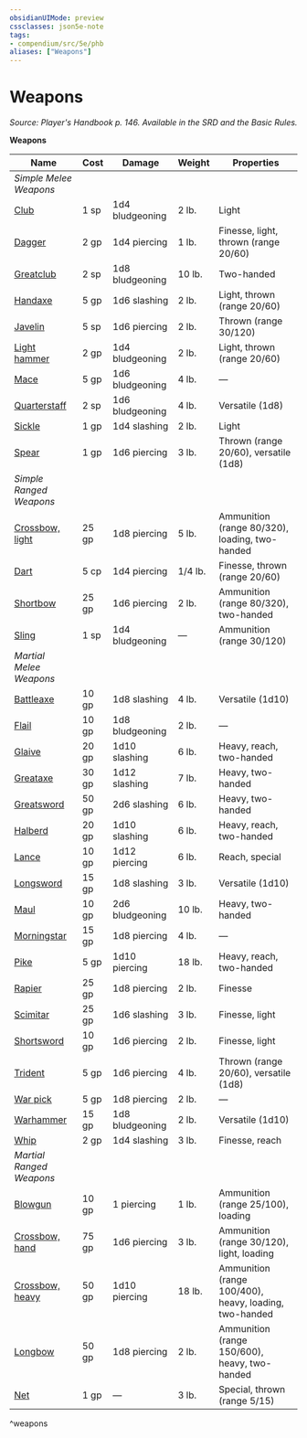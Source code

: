 ```yaml
---
obsidianUIMode: preview
cssclasses: json5e-note
tags:
- compendium/src/5e/phb
aliases: ["Weapons"]
---
```

# Weapons
*Source: Player's Handbook p. 146. Available in the SRD and the Basic Rules.* 

**Weapons**

| Name | Cost | Damage | Weight | Properties |
|------|------|--------|--------|------------|
| *Simple Melee Weapons* |  |  |  |  |
| [Club](5E2014官方资源/items/club.md) | 1 sp | 1d4 bludgeoning | 2 lb. | Light |
| [Dagger](5E2014官方资源/items/dagger.md) | 2 gp | 1d4 piercing | 1 lb. | Finesse, light, thrown (range 20/60) |
| [Greatclub](5E2014官方资源/items/greatclub.md) | 2 sp | 1d8 bludgeoning | 10 lb. | Two-handed |
| [Handaxe](5E2014官方资源/items/handaxe.md) | 5 gp | 1d6 slashing | 2 lb. | Light, thrown (range 20/60) |
| [Javelin](5E2014官方资源/items/javelin.md) | 5 sp | 1d6 piercing | 2 lb. | Thrown (range 30/120) |
| [Light hammer](5E2014官方资源/items/light-hammer.md) | 2 gp | 1d4 bludgeoning | 2 lb. | Light, thrown (range 20/60) |
| [Mace](5E2014官方资源/items/mace.md) | 5 gp | 1d6 bludgeoning | 4 lb. | — |
| [Quarterstaff](5E2014官方资源/items/quarterstaff.md) | 2 sp | 1d6 bludgeoning | 4 lb. | Versatile (1d8) |
| [Sickle](5E2014官方资源/items/sickle.md) | 1 gp | 1d4 slashing | 2 lb. | Light |
| [Spear](5E2014官方资源/items/spear.md) | 1 gp | 1d6 piercing | 3 lb. | Thrown (range 20/60), versatile (1d8) |
| *Simple Ranged Weapons* |  |  |  |  |
| [Crossbow, light](5E2014官方资源/items/light-crossbow.md) | 25 gp | 1d8 piercing | 5 lb. | Ammunition (range 80/320), loading, two-handed |
| [Dart](5E2014官方资源/items/dart.md) | 5 cp | 1d4 piercing | 1/4 lb. | Finesse, thrown (range 20/60) |
| [Shortbow](5E2014官方资源/items/shortbow.md) | 25 gp | 1d6 piercing | 2 lb. | Ammunition (range 80/320), two-handed |
| [Sling](5E2014官方资源/items/sling.md) | 1 sp | 1d4 bludgeoning | — | Ammunition (range 30/120) |
| *Martial Melee Weapons* |  |  |  |  |
| [Battleaxe](5E2014官方资源/items/battleaxe.md) | 10 gp | 1d8 slashing | 4 lb. | Versatile (1d10) |
| [Flail](5E2014官方资源/items/flail.md) | 10 gp | 1d8 bludgeoning | 2 lb. | — |
| [Glaive](5E2014官方资源/items/glaive.md) | 20 gp | 1d10 slashing | 6 lb. | Heavy, reach, two-handed |
| [Greataxe](5E2014官方资源/items/greataxe.md) | 30 gp | 1d12 slashing | 7 lb. | Heavy, two-handed |
| [Greatsword](5E2014官方资源/items/greatsword.md) | 50 gp | 2d6 slashing | 6 lb. | Heavy, two-handed |
| [Halberd](5E2014官方资源/items/halberd.md) | 20 gp | 1d10 slashing | 6 lb. | Heavy, reach, two-handed |
| [Lance](5E2014官方资源/items/lance.md) | 10 gp | 1d12 piercing | 6 lb. | Reach, special |
| [Longsword](5E2014官方资源/items/longsword.md) | 15 gp | 1d8 slashing | 3 lb. | Versatile (1d10) |
| [Maul](5E2014官方资源/items/maul.md) | 10 gp | 2d6 bludgeoning | 10 lb. | Heavy, two-handed |
| [Morningstar](5E2014官方资源/items/morningstar.md) | 15 gp | 1d8 piercing | 4 lb. | — |
| [Pike](5E2014官方资源/items/pike.md) | 5 gp | 1d10 piercing | 18 lb. | Heavy, reach, two-handed |
| [Rapier](5E2014官方资源/items/rapier.md) | 25 gp | 1d8 piercing | 2 lb. | Finesse |
| [Scimitar](5E2014官方资源/items/scimitar.md) | 25 gp | 1d6 slashing | 3 lb. | Finesse, light |
| [Shortsword](5E2014官方资源/items/shortsword.md) | 10 gp | 1d6 piercing | 2 lb. | Finesse, light |
| [Trident](5E2014官方资源/items/trident.md) | 5 gp | 1d6 piercing | 4 lb. | Thrown (range 20/60), versatile (1d8) |
| [War pick](5E2014官方资源/items/war-pick.md) | 5 gp | 1d8 piercing | 2 lb. | — |
| [Warhammer](5E2014官方资源/items/warhammer.md) | 15 gp | 1d8 bludgeoning | 2 lb. | Versatile (1d10) |
| [Whip](5E2014官方资源/items/whip.md) | 2 gp | 1d4 slashing | 3 lb. | Finesse, reach |
| *Martial Ranged Weapons* |  |  |  |  |
| [Blowgun](5E2014官方资源/items/blowgun.md) | 10 gp | 1 piercing | 1 lb. | Ammunition (range 25/100), loading |
| [Crossbow, hand](5E2014官方资源/items/hand-crossbow.md) | 75 gp | 1d6 piercing | 3 lb. | Ammunition (range 30/120), light, loading |
| [Crossbow, heavy](5E2014官方资源/items/heavy-crossbow.md) | 50 gp | 1d10 piercing | 18 lb. | Ammunition (range 100/400), heavy, loading, two-handed |
| [Longbow](5E2014官方资源/items/longbow.md) | 50 gp | 1d8 piercing | 2 lb. | Ammunition (range 150/600), heavy, two-handed |
| [Net](5E2014官方资源/items/net.md) | 1 gp | — | 3 lb. | Special, thrown (range 5/15) |
^weapons